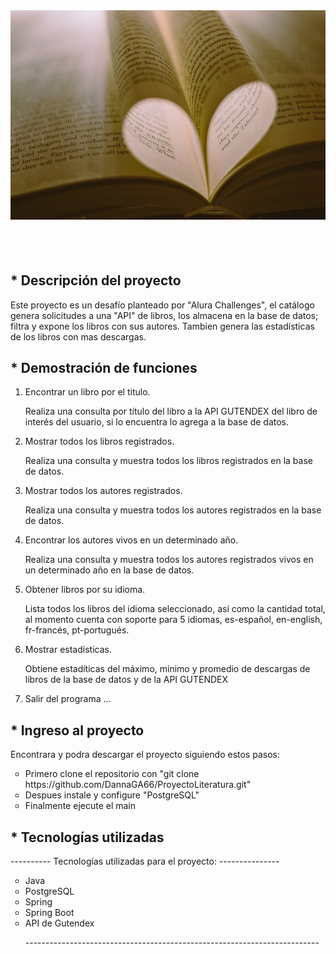 <header style="display: flex; flex-direction: column; justify-content: center; align-items: center">
<img alt src="./images/libroCorazon.jpg"/>
</header>
<main>
<ul style="display:flex; flex-direction: column; gap: .5rem; list-style: none; padding: 0; margin-top: 50px">
<section id="Descripcion1">
<h2>* Descripción del proyecto</h2>
<p>Este proyecto es un desafío planteado por "Alura Challenges", el catálogo genera solicitudes a una "API" de libros, los almacena en la base de datos; filtra y expone los libros con sus autores. Tambien genera las estadísticas de los libros con mas descargas. </p>
<section id="funciones">
<h2>* Demostración de funciones</h2>
<ol>
<li>Encontrar un libro por el titulo.</li>
<p>Realiza una consulta por título del libro a la API GUTENDEX del libro de interés del usuario, si lo encuentra lo agrega a la base de datos.</p>
<li>Mostrar todos los libros registrados.</li>
<p>Realiza una consulta y muestra todos los libros registrados en la base de datos.</p>
<li>Mostrar todos los autores registrados.</li>
<p>Realiza una consulta y muestra todos los autores registrados en la base de datos.</p>
<li>Encontrar los autores vivos en un determinado año.</li>
<p>Realiza una consulta y muestra todos los autores registrados vivos en un determinado año en la base de datos.</p>
<li>Obtener libros por su idioma.</li>
<p>Lista todos los libros del idioma seleccionado, así como la cantidad total, al momento cuenta con soporte para 5 idiomas, es-español, en-english, fr-francés, pt-portugués.</p>
<li>Mostrar estadísticas.</li>
<p>Obtiene estadíticas del máximo, mínimo y promedio de descargas de libros de la base de datos y de la API GUTENDEX</p>
<li>Salir del programa ...</li>
</section>
<section id="proyecto">
<h2>* Ingreso al proyecto</h2>
<p>Encontrara y podra descargar el proyecto siguiendo estos pasos:</p>
<ul>
<li>Primero clone el repositorio con "git clone https://github.com/DannaGA66/ProyectoLiteratura.git"</li>
<li>Despues instale y configure "PostgreSQL"</li>
<li>Finalmente ejecute el main</li>
</ul>
</section>

<section id="tcnl">
<h2>* Tecnologías utilizadas</h2>
<p> ---------- Tecnologías utilizadas para el proyecto: ---------------</p>
<ul>
<li>Java</li>
<li>PostgreSQL</li>
<li>Spring</li>
<li>Spring Boot</li>
<li>API de Gutendex</li>
<p>-------------------------------------------------------------------------</p>
</ul>
</section>
</main>

